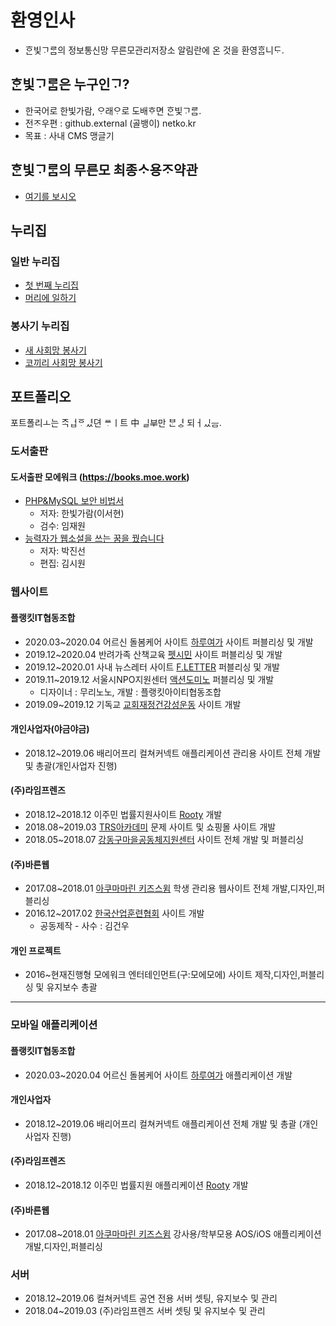 # 환영인사
- ᄒᆞᆫ빛ᄀᆞᄅᆞᆷ의 정보통신망 무른모관리저장소 알림란에 온 것을 환영ᄒᆞᆸ니ᄃᆞ.

## ᄒᆞᆫ빛ᄀᆞᄅᆞᆷ은 누구인ᄀᆞ?
- 한국어로 한빛가람, ᄋᆞ래ᄋᆞ로 도배ᄒᆞ면 ᄒᆞᆫ빛ᄀᆞᄅᆞᆷ.
- 전ᄌᆞ우편 : github.external (골뱅이) netko.kr
- 목표 : 사내 CMS 맹글기

## ᄒᆞᆫ빛ᄀᆞᄅᆞᆷ의 무른모 최종ᄉᆞ용ᄌᆞ약관
- [여기를 보시오](https://hanb.jp/license/limit_software_2.html)

## 누리집
### 일반 누리집
- [첫 번째 누리집](https://hanb.jp)
- [머리에 일하기](https://moe.work)

### 봉사기 누리집
- [새 사회망 봉사기](https://twitter.com/myskys2)
- [코끼리 사회망 봉사기](https://ani.work)

## 포트폴리오
포트폴리ㅗ는 ᄌᆞᆨᅟᅥᆸᅙᆞᅟᅧᆻ뎐 ᄴᆞㅣ트 中 ᅟᅵᆯᄇᆍ만 ᄇᆞᆫᅟᅧᇰ 되ㅓᅟᅵᆻᅟᅳᆷ.

### 도서출판

#### 도서출판 모에워크 (https://books.moe.work)
- [PHP&MySQL 보안 비법서](http://seoji.nl.go.kr/landingPage?isbn=9791197144004)
  - 저자: 한빛가람(이서현)
  - 검수: 임재원
- [능력자가 웹소설을 쓰는 꿈을 꿨습니다](http://seoji.nl.go.kr/landingPage?isbn=9791197144011)
  - 저자: 박진선
  - 편집: 김시원

### 웹사이트

#### 플랭킷IT협동조합
- 2020.03~2020.04 어르신 돌봄케어 사이트 [하루여가](http://haruyeoga.com/) 사이트 퍼블리싱 및 개발
- 2019.12~2020.04 반려가족 산책교육 [펫시민](http://petsimin.kr/) 사이트 퍼블리싱 및 개발
- 2019.12~2020.01 사내 뉴스레터 사이트 [F.LETTER](https://fletter.co.kr/) 퍼블리싱 및 개발
- 2019.11~2019.12 서울시NPO지원센터 [액션도미노](http://actiondomino.net/) 퍼블리싱 및 개발
  - 디자이너 : 무리노노, 개발 : 플랭킷아이티협동조합
- 2019.09~2019.12 기독교 [교회재정건강성운동](http://www.cfan.or.kr/) 사이트 개발
#### 개인사업자(야금야금)
- 2018.12~2019.06 배리어프리 컬쳐커넥트 애플리케이션 관리용 사이트 전체 개발 및 총괄(개인사업자 진행)

#### (주)라임프렌즈
- 2018.12~2018.12 이주민 법률지원사이트 [Rooty](http://rooty.kr) 개발
- 2018.08~2019.03 [TRS아카데미](http://www.trsacademy.co.kr/) 문제 사이트 및 쇼핑몰 사이트 개발
- 2018.05~2018.07 [강동구마을공동체지원센터](http://www.gangdongmaeul.org/) 사이트 전체 개발 및 퍼블리싱

#### (주)바른웹
- 2017.08~2018.01 [아쿠마마린 키즈스윔](http://www.aqmarine.co.kr/) 학생 관리용 웹사이트 전체 개발,디자인,퍼블리싱
- 2016.12~2017.02 [한국산업훈련협회](http://www.kivta.or.kr/) 사이트 개발
  - 공동제작 - 사수 : 김건우

#### 개인 프로젝트
- 2016~현재진행형 모에워크 엔터테인먼트(구:모에모에) 사이트 제작,디자인,퍼블리싱 및 유지보수 총괄

----

### 모바일 애플리케이션

#### 플랭킷IT협동조합
- 2020.03~2020.04 어르신 돌봄케어 사이트 [하루여가](http://haruyeoga.com/) 애플리케이션 개발

#### 개인사업자
- 2018.12~2019.06 배리어프리 컬쳐커넥트 애플리케이션 전체 개발 및 총괄 (개인사업자 진행)

#### (주)라임프렌즈
- 2018.12~2018.12 이주민 법률지원 애플리케이션 [Rooty](http://rooty.kr) 개발

#### (주)바른웹
- 2017.08~2018.01 [아쿠마마린 키즈스윔](http://www.aqmarine.co.kr/) 강사용/학부모용 AOS/iOS 애플리케이션 개발,디자인,퍼블리싱

### 서버
- 2018.12~2019.06 컬쳐커넥트 공연 전용 서버 셋팅, 유지보수 및 관리
- 2018.04~2019.03 (주)라임프렌즈 서버 셋팅 및 유지보수 및 관리

